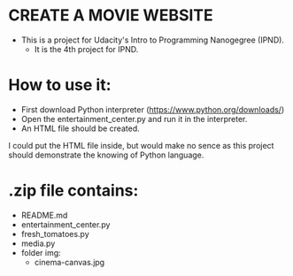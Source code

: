 # CREATE A MOVIE WEBSITE

- This is a project for Udacity's Intro to Programming Nanogegree (IPND).
  - It is the 4th project for IPND.

# How to use it:
- First download Python interpreter (https://www.python.org/downloads/)
- Open the entertainment_center.py and run it in the interpreter.
- An HTML file should be created.

I could put the HTML file inside, but would make no sence as this project should demonstrate the knowing of Python language.

# .zip file contains:
- README.md
- entertainment_center.py
- fresh_tomatoes.py
- media.py
- folder img:
  - cinema-canvas.jpg

